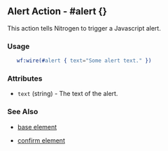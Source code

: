 

## Alert Action - #alert {}

  This action tells Nitrogen to trigger a Javascript alert.

### Usage

```erlang
   wf:wire(#alert { text="Some alert text." })

```

### Attributes

   * `text` (string) - The text of the alert.

### See Also

 *  [base element](./action_base.md)

 *  [confirm element](./confirm.html)

 
